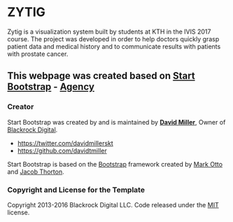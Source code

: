 # ZYTIG

Zytig is a visualization system built by students at KTH in the IVIS 2017 course. The project was developed in order to help doctors quickly grasp patient data and medical history and to communicate results with patients with prostate cancer.

## This webpage was created based on [Start Bootstrap](http://startbootstrap.com/) - [Agency](http://startbootstrap.com/template-overviews/agency/)

### Creator

Start Bootstrap was created by and is maintained by **[David Miller](http://davidmiller.io/)**, Owner of [Blackrock Digital](http://blackrockdigital.io/).

* https://twitter.com/davidmillerskt
* https://github.com/davidtmiller

Start Bootstrap is based on the [Bootstrap](http://getbootstrap.com/) framework created by [Mark Otto](https://twitter.com/mdo) and [Jacob Thorton](https://twitter.com/fat).

### Copyright and License for the Template

Copyright 2013-2016 Blackrock Digital LLC. Code released under the [MIT](https://github.com/BlackrockDigital/startbootstrap-agency/blob/gh-pages/LICENSE) license.
